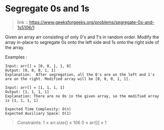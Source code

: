 # Segregate 0s and 1s

> link :: https://www.geeksforgeeks.org/problems/segregate-0s-and-1s5106/1


Given an array arr consisting of only 0's and 1's in random order. Modify the array in-place to segregate 0s onto the left side and 1s onto the right side of the array.

Examples :

    Input: arr[] = [0, 0, 1, 1, 0]
    Output: [0, 0, 0, 1, 1]
    Explanation:  After segregation, all the 0's are on the left and 1's are on the right. Modified array will be [0, 0, 0, 1, 1].

```
Input: arr[] = [1, 1, 1, 1]
Output: [1, 1, 1, 1]
Explanation: There are no 0s in the given array, so the modified array is [1, 1, 1, 1]
```
    Expected Time Complexity: O(n)
    Expected Auxiliary Space: O(1)

> Constraints:
1 ≤ arr.size() ≤ 106
0 ≤ arr[i] ≤ 1
